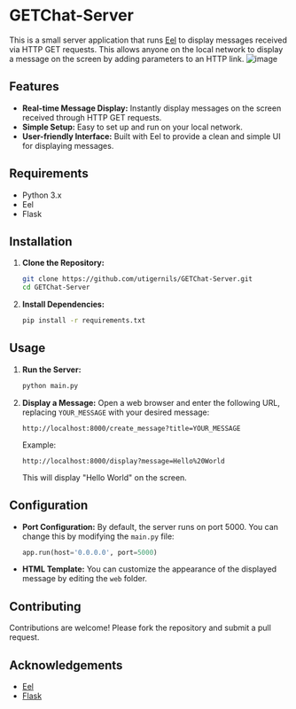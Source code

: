 # GETChat-Server
This is a small server application that runs [Eel](https://github.com/samuelhwilliams/Eel) to display messages received via HTTP GET requests. This allows anyone on the local network to display a message on the screen by adding parameters to an HTTP link.
![image](https://github.com/user-attachments/assets/a355453e-b3f5-40e2-adf9-e9129fe7b2d1)


## Features

- **Real-time Message Display:** Instantly display messages on the screen received through HTTP GET requests.
- **Simple Setup:** Easy to set up and run on your local network.
- **User-friendly Interface:** Built with Eel to provide a clean and simple UI for displaying messages.

## Requirements

- Python 3.x
- Eel
- Flask

## Installation

1. **Clone the Repository:**
   ```bash
   git clone https://github.com/utigernils/GETChat-Server.git
   cd GETChat-Server
   ```

2. **Install Dependencies:**
   ```bash
   pip install -r requirements.txt
   ```

## Usage

1. **Run the Server:**
   ```bash
   python main.py
   ```

2. **Display a Message:**
   Open a web browser and enter the following URL, replacing `YOUR_MESSAGE` with your desired message:
   ```
   http://localhost:8000/create_message?title=YOUR_MESSAGE
   ```

   Example:
   ```
   http://localhost:8000/display?message=Hello%20World
   ```

   This will display "Hello World" on the screen.

## Configuration

- **Port Configuration:**
  By default, the server runs on port 5000. You can change this by modifying the `main.py` file:
  ```python
  app.run(host='0.0.0.0', port=5000)
  ```

- **HTML Template:**
  You can customize the appearance of the displayed message by editing the `web` folder.

## Contributing

Contributions are welcome! Please fork the repository and submit a pull request.

## Acknowledgements

- [Eel](https://github.com/samuelhwilliams/Eel)
- [Flask](https://github.com/pallets/flask)

